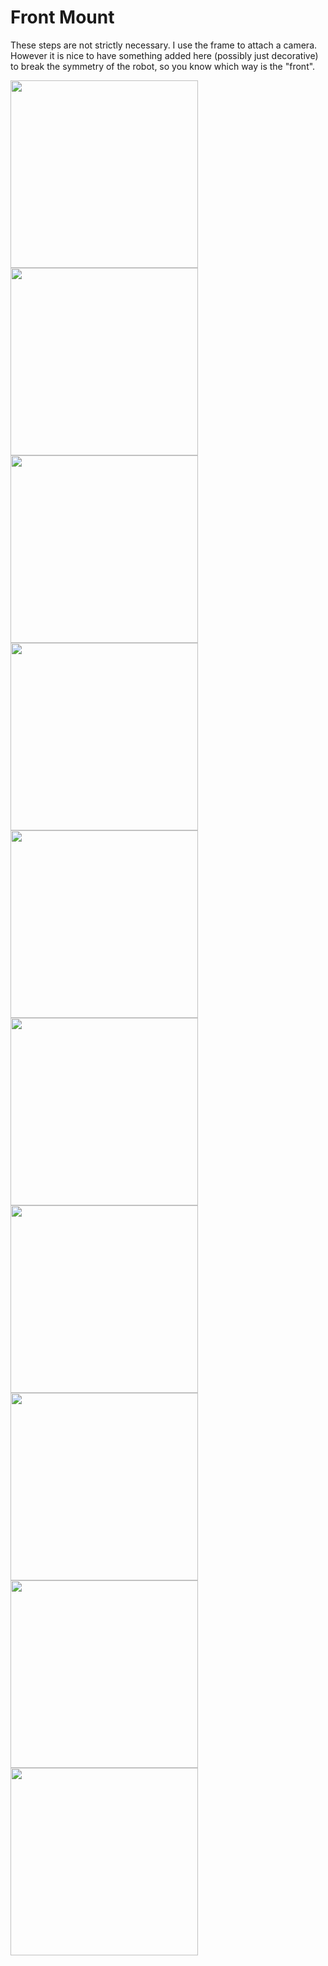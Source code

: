 # Front Mount

These steps are not strictly necessary. I use the frame to attach a camera. However it is nice to have something added here (possibly just decorative) to break the symmetry of the robot, so you know which way is the "front".

<img src="../images/front_mount/step_1.jpg" width=300>
<img src="../images/front_mount/step_2.jpg" width=300>
<img src="../images/front_mount/step_3.jpg" width=300>
<img src="../images/front_mount/step_4.jpg" width=300>
<img src="../images/front_mount/step_5.jpg" width=300>
<img src="../images/front_mount/step_6.jpg" width=300>
<img src="../images/front_mount/step_7.jpg" width=300>
<img src="../images/front_mount/step_8.jpg" width=300>
<img src="../images/front_mount/step_9.jpg" width=300>
<img src="../images/front_mount/step_10.jpg" width=300>
